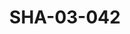 ---
pid: SHA-03-042
title: SHA-03-042
language: en
collection: Sharhabil Ahmed
original_label: 
rights: Sharhabil Ahmed
location_of_original: Sharhabil Ahmed
photographer_or_studio: 
scanned_from: photograph 20.9 by 29.6
_date: 1960s
location: Tanzania
description: Article about Sharhabil Ahmed
additional_notes: 
permission_display: 'yes'
on_server: 'no'
on_website: 'no'
permalink: /photopages/en/SHA-03-042.html
layout: photo-page
---